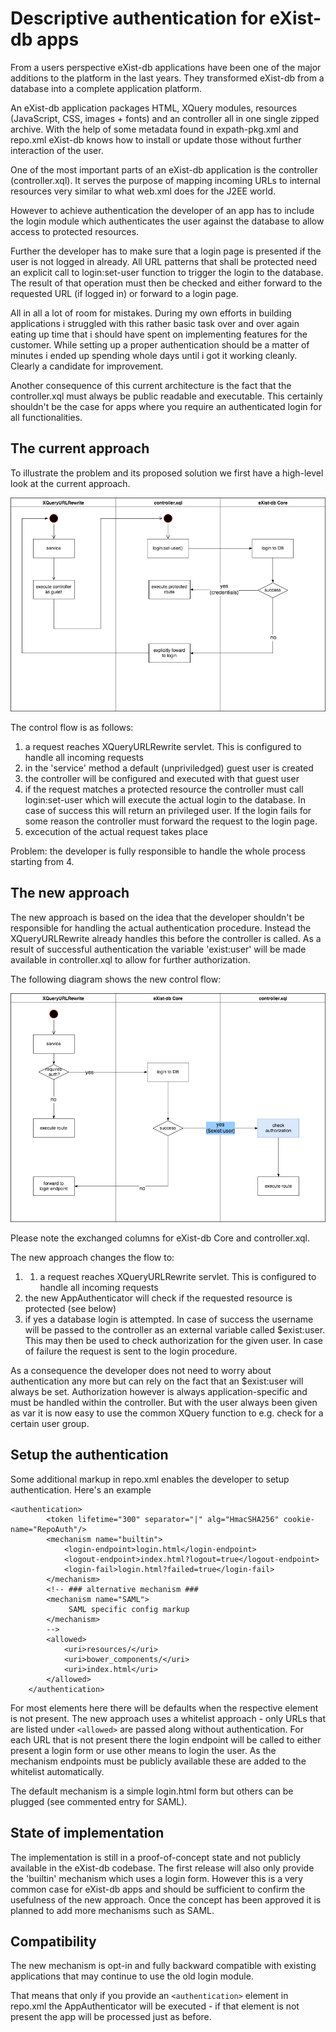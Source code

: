 # Descriptive authentication for eXist-db apps

From a users perspective eXist-db applications have been one of the major additions to the
platform in the last years. They transformed eXist-db from a database into a complete application platform.

An eXist-db application packages HTML, XQuery modules, resources (JavaScript, CSS, images + fonts) and an controller all in one single zipped archive. With the help of some metadata found in expath-pkg.xml and repo.xml eXist-db knows how to install or update those without further interaction of the user.

One of the most important parts of an eXist-db application is the controller (controller.xql). It serves the purpose of mapping incoming URLs to internal resources very similar to what web.xml does for the J2EE world.

However to achieve authentication the developer of an app has to include the login module which authenticates the user against the database to allow access to protected resources.

Further the developer has to make sure that a login page is presented if the user is not logged in already. All URL patterns that shall be protected need an explicit call to login:set-user function to trigger the login to the database. The result of that operation must then be checked and either forward to the requested URL (if logged in) or forward to a login page.

All in all a lot of room for mistakes. During my own efforts in building applications i struggled with this rather basic task over and over again eating up time that i should have spent on implementing features for the customer. While setting up a proper authentication should be a matter of minutes i ended up spending whole days until i got it working cleanly. Clearly a candidate for improvement.

Another consequence of this current architecture is the fact that the controller.xql must always be public readable and executable. This certainly shouldn't be the case for apps where you require an authenticated login for all functionalities.

## The current approach

To illustrate the problem and its proposed solution we first have a high-level look at the current approach.

![traditional control-flow](XQueryURLRewrite-old.png)


The control flow is as follows:

1. a request reaches XQueryURLRewrite servlet. This is configured to handle all incoming requests
2. in the 'service' method a default (unpriviledged) guest user is created
3. the controller will be configured and executed with that guest user
4. if the request matches a protected resource the controller must call login:set-user which will execute the actual login to the database.  In case of success this will return an privileged user. If the login fails for some reason the controller must forward the request to the login page.
5. excecution of the actual request takes place

Problem: the developer is fully responsible to handle the whole process starting from 4.

## The new approach

The new approach is based on the idea that the developer shouldn't be responsible for handling the actual authentication procedure. Instead the XQueryURLRewrite already handles this before the controller is called. As a result of successful authentication the variable 'exist:user' will be made available in controller.xql to allow for further authorization.

The following diagram shows the new control flow:

![new control-flow](XQueryURLRewrite-new.png)

Please note the exchanged columns for eXist-db Core and controller.xql.

The new approach changes the flow to:

1. 1. a request reaches XQueryURLRewrite servlet. This is configured to handle all incoming requests
2. the new AppAuthenticator will check if the requested resource is protected (see below)
3. if yes a database login is attempted. In case of success the username will be passed to the controller as an external variable called $exist:user. This may then be used to check authorization for the given user. In case of failure the request is sent to the login procedure.

As a consequence the developer does not need to worry about authentication any more but can rely on the fact that an $exist:user will always be set. Authorization however is always application-specific and must be handled within the controller. But with the user always been given as var it is now easy to use the common XQuery function to e.g. check for a certain user group.

## Setup the authentication

Some additional markup in repo.xml enables the developer to setup authentication. Here's an example

```
<authentication>
        <token lifetime="300" separator="|" alg="HmacSHA256" cookie-name="RepoAuth"/>
        <mechanism name="builtin">
            <login-endpoint>login.html</login-endpoint>
            <logout-endpoint>index.html?logout=true</logout-endpoint>
            <login-fail>login.html?failed=true</login-fail>
        </mechanism>
        <!-- ### alternative mechanism ###
        <mechanism name="SAML">
             SAML specific config markup
        </mechanism>
        -->
        <allowed>
            <uri>resources/</uri>
            <uri>bower_components/</uri>
            <uri>index.html</uri>
        </allowed>
    </authentication>
```

For most elements here there will be defaults when the respective element is not present. The new approach uses a whitelist approach - only URLs that are listed under ```<allowed>``` are passed along without authentication. For each URL that is not present there the login endpoint will be called to either present a login form or use other means to login the user. As the mechanism endpoints must be publicly available these are added to the whitelist automatically.

The default mechanism is a simple login.html form but others can be plugged (see commented entry for SAML).

## State of implementation

The implementation is still in a proof-of-concept state and not publicly available in the eXist-db codebase. The first release will also only provide the 'builtin' mechanism which uses a login form. However this is a very common case for eXist-db apps and should be sufficient to confirm the usefulness of the new approach.
Once the concept has been approved it is planned to add more mechanisms such as SAML.

## Compatibility

The new mechanism is opt-in and fully backward compatible with existing applications that may continue to use the old login module.

That means that only if you provide an ```<authentication>``` element in repo.xml the AppAuthenticator will be executed - if that element is not present the app will be processed just as before.
